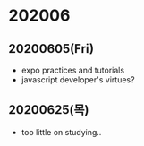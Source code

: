 # 202006

## 20200605(Fri)

- expo practices and tutorials
- javascript developer's virtues?

## 20200625(목)

- too little on studying..